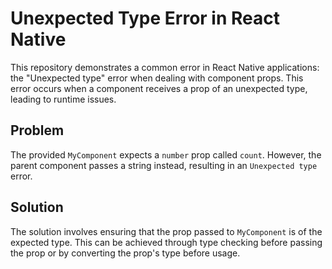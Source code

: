 # Unexpected Type Error in React Native

This repository demonstrates a common error in React Native applications: the "Unexpected type" error when dealing with component props. This error occurs when a component receives a prop of an unexpected type, leading to runtime issues.

## Problem

The provided `MyComponent` expects a `number` prop called `count`. However, the parent component passes a string instead, resulting in an `Unexpected type` error.

## Solution

The solution involves ensuring that the prop passed to `MyComponent` is of the expected type. This can be achieved through type checking before passing the prop or by converting the prop's type before usage.